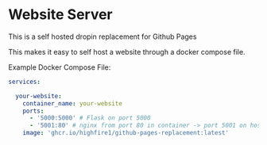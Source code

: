 # Website Server

This is a self hosted dropin replacement for Github Pages

This makes it easy to self host a website through a docker compose file.

Example Docker Compose File:
```yml
services:

  your-website:
    container_name: your-website
    ports:
      - '5000:5000' # Flask on port 5000
      - '5001:80' # nginx from port 80 in container -> port 5001 on host machine
    image: 'ghcr.io/highfire1/github-pages-replacement:latest'
```